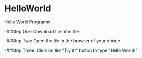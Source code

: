 # HelloWorld
Hello World Programm

-##Step One:
Download the html file


-##Step Two:
Open the file in the browser of your choice

-##Step Three:
Click on the "Try it!" button to type "Hello World!"
